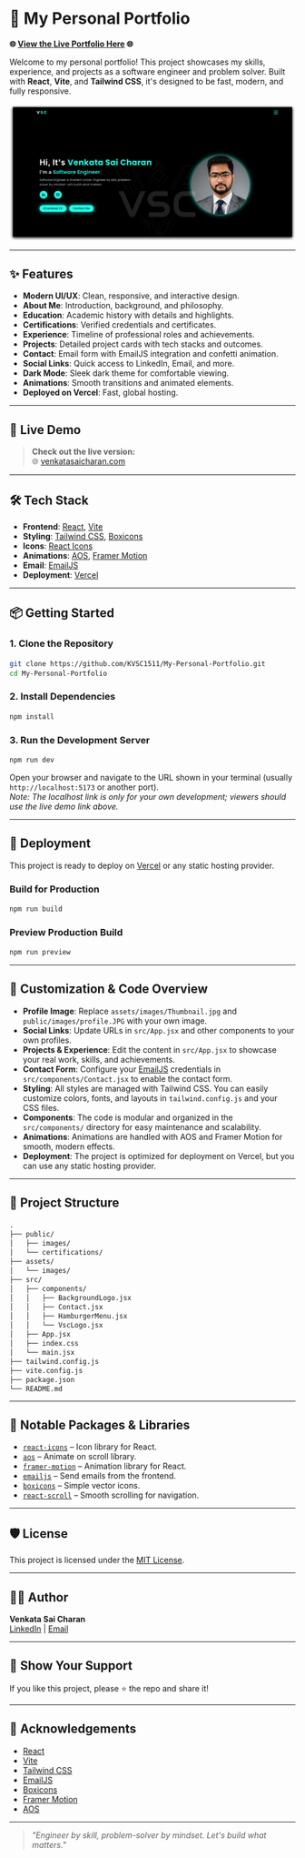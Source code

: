 # 🚀 My Personal Portfolio

**🌐 [View the Live Portfolio Here](https://venkatasaicharan.com) 🌐**

Welcome to my personal portfolio! This project showcases my skills, experience, and projects as a software engineer and problem solver. Built with **React**, **Vite**, and **Tailwind CSS**, it's designed to be fast, modern, and fully responsive.

![Portfolio Screenshot](assets/images/Thumbnail.jpg)

---

## ✨ Features

- **Modern UI/UX**: Clean, responsive, and interactive design.
- **About Me**: Introduction, background, and philosophy.
- **Education**: Academic history with details and highlights.
- **Certifications**: Verified credentials and certificates.
- **Experience**: Timeline of professional roles and achievements.
- **Projects**: Detailed project cards with tech stacks and outcomes.
- **Contact**: Email form with EmailJS integration and confetti animation.
- **Social Links**: Quick access to LinkedIn, Email, and more.
- **Dark Mode**: Sleek dark theme for comfortable viewing.
- **Animations**: Smooth transitions and animated elements.
- **Deployed on Vercel**: Fast, global hosting.

---

## 🚦 Live Demo

> **Check out the live version:**  
> 🌐 [venkatasaicharan.com](https://venkatasaicharan.com)

---

## 🛠️ Tech Stack

- **Frontend**: [React](https://reactjs.org/), [Vite](https://vitejs.dev/)
- **Styling**: [Tailwind CSS](https://tailwindcss.com/), [Boxicons](https://boxicons.com/)
- **Icons**: [React Icons](https://react-icons.github.io/react-icons/)
- **Animations**: [AOS](https://michalsnik.github.io/aos/), [Framer Motion](https://www.framer.com/motion/)
- **Email**: [EmailJS](https://www.emailjs.com/)
- **Deployment**: [Vercel](https://vercel.com/)

---

## 📦 Getting Started

### 1. **Clone the Repository**

```bash
git clone https://github.com/KVSC1511/My-Personal-Portfolio.git
cd My-Personal-Portfolio
```

### 2. **Install Dependencies**

```bash
npm install
```

### 3. **Run the Development Server**

```bash
npm run dev
```
Open your browser and navigate to the URL shown in your terminal (usually `http://localhost:5173` or another port).  
_Note: The localhost link is only for your own development; viewers should use the live demo link above._

---

## 🚀 Deployment

This project is ready to deploy on [Vercel](https://vercel.com/) or any static hosting provider.

### **Build for Production**

```bash
npm run build
```

### **Preview Production Build**

```bash
npm run preview
```

---

## 📝 Customization & Code Overview

- **Profile Image**: Replace `assets/images/Thumbnail.jpg` and `public/images/profile.JPG` with your own image.
- **Social Links**: Update URLs in `src/App.jsx` and other components to your own profiles.
- **Projects & Experience**: Edit the content in `src/App.jsx` to showcase your real work, skills, and achievements.
- **Contact Form**: Configure your [EmailJS](https://www.emailjs.com/) credentials in `src/components/Contact.jsx` to enable the contact form.
- **Styling**: All styles are managed with Tailwind CSS. You can easily customize colors, fonts, and layouts in `tailwind.config.js` and your CSS files.
- **Components**: The code is modular and organized in the `src/components/` directory for easy maintenance and scalability.
- **Animations**: Animations are handled with AOS and Framer Motion for smooth, modern effects.
- **Deployment**: The project is optimized for deployment on Vercel, but you can use any static hosting provider.

---

## 📁 Project Structure

```
.
├── public/
│   ├── images/
│   └── certifications/
├── assets/
│   └── images/
├── src/
│   ├── components/
│   │   ├── BackgroundLogo.jsx
│   │   ├── Contact.jsx
│   │   ├── HamburgerMenu.jsx
│   │   └── VscLogo.jsx
│   ├── App.jsx
│   ├── index.css
│   └── main.jsx
├── tailwind.config.js
├── vite.config.js
├── package.json
└── README.md
```

---

## 🧩 Notable Packages & Libraries

- [`react-icons`](https://react-icons.github.io/react-icons/) – Icon library for React.
- [`aos`](https://michalsnik.github.io/aos/) – Animate on scroll library.
- [`framer-motion`](https://www.framer.com/motion/) – Animation library for React.
- [`emailjs`](https://www.emailjs.com/) – Send emails from the frontend.
- [`boxicons`](https://boxicons.com/) – Simple vector icons.
- [`react-scroll`](https://www.npmjs.com/package/react-scroll) – Smooth scrolling for navigation.

---

## 🛡️ License

This project is licensed under the [MIT License](LICENSE).

---

## 🙋‍♂️ Author

**Venkata Sai Charan**  
[LinkedIn](https://www.linkedin.com/in/sai-charan-k-v/) | [Email](mailto:saicharankarasala@gmail.com)

---

## 🌟 Show Your Support

If you like this project, please ⭐️ the repo and share it!

---

## 📣 Acknowledgements

- [React](https://reactjs.org/)
- [Vite](https://vitejs.dev/)
- [Tailwind CSS](https://tailwindcss.com/)
- [EmailJS](https://www.emailjs.com/)
- [Boxicons](https://boxicons.com/)
- [Framer Motion](https://www.framer.com/motion/)
- [AOS](https://michalsnik.github.io/aos/)

---

> _"Engineer by skill, problem-solver by mindset. Let's build what matters."_